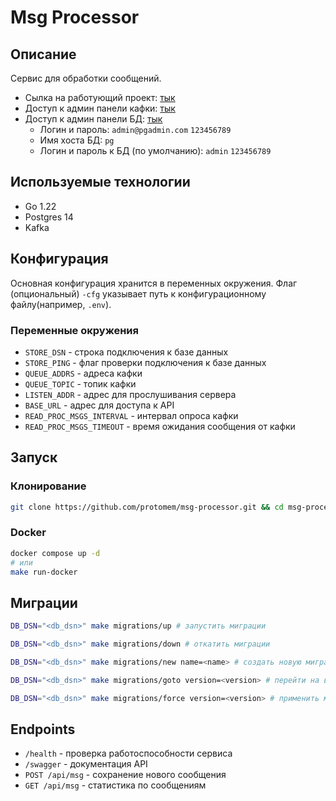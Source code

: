 # Msg Processor

## Описание

Сервис для обработки сообщений.

- Сылка на работующий проект: [тык](http://80.90.184.101/swagger)
- Доступ к админ панели кафки: [тык](http://80.90.184.101:9000)
- Доступ к админ панели БД: [тык](http://80.90.184.101:15432)
  - Логин и пароль: `admin@pgadmin.com` `123456789`
  - Имя хоста БД: `pg`
  - Логин и пароль к БД (по умолчанию): `admin` `123456789`

## Используемые технологии

- Go 1.22
- Postgres 14
- Kafka

## Конфигурация

Основная конфигурация хранится в переменных окружения.
Флаг (опциональный) `-cfg` указывает путь к конфигурационному файлу(например, `.env`).

### Переменные окружения

- `STORE_DSN` - строка подключения к базе данных
- `STORE_PING` - флаг проверки подключения к базе данных
- `QUEUE_ADDRS` - адреса кафки
- `QUEUE_TOPIC` - топик кафки
- `LISTEN_ADDR` - адрес для прослушивания сервера
- `BASE_URL` - адрес для доступа к API
- `READ_PROC_MSGS_INTERVAL` - интервал опроса кафки
- `READ_PROC_MSGS_TIMEOUT` - время ожидания сообщения от кафки

## Запуск

### Клонирование

```sh
git clone https://github.com/protomem/msg-processor.git && cd msg-processor
```

### Docker

```sh
docker compose up -d
# или
make run-docker
```

## Миграции

```sh
DB_DSN="<db_dsn>" make migrations/up # запустить миграции

DB_DSN="<db_dsn>" make migrations/down # откатить миграции

DB_DSN="<db_dsn>" make migrations/new name=<name> # создать новую миграцию

DB_DSN="<db_dsn>" make migrations/goto version=<version> # перейти на версию <version> миграции

DB_DSN="<db_dsn>" make migrations/force version=<version> # применить миграцию версии <version>
```

## Endpoints

- `/health` - проверка работоспособности сервиса
- `/swagger` - документация API
- `POST /api/msg` - сохранение нового сообщения
- `GET /api/msg` - статистика по сообщениям
